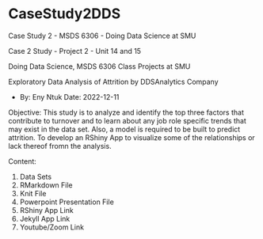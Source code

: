 # CaseStudy2DDS
Case Study 2 - MSDS 6306 - Doing Data Science at SMU

Case 2 Study - Project 2 - Unit 14 and 15

Doing Data Science, MSDS 6306 Class Projects at SMU

Exploratory Data Analysis of Attrition by DDSAnalytics Company
- By: Eny Ntuk
Date: 2022-12-11

Objective:
This study is to analyze and identify the top three factors that contribute to turnover and to learn about any job role specific trends that may exist in the data set. Also, a model is required to be built to predict attrition. To develop an RShiny App to visualize some of the relationships or lack thereof fromn the analysis. 

Content:
1) Data Sets
2) RMarkdown File
3) Knit File
4) Powerpoint Presentation File
5) RShiny App Link
6) Jekyll App Link
7) Youtube/Zoom Link

